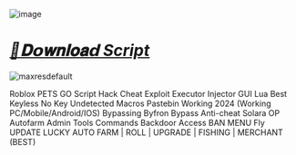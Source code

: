 ![image](https://github.com/user-attachments/assets/76de71e8-481b-48b8-b7ac-0da687aeef93)

# ***[📁𝐃𝗼𝐰𝐧𝐥𝐨𝐚𝗱 Script](https://bit.ly/4fHvJAz)***

![maxresdefault](https://github.com/user-attachments/assets/669ea23e-ac1f-49d7-8484-98d2eaa79817)


Roblox PETS GO Script Hack Cheat Exploit Executor Injector GUI Lua Best Keyless No Key Undetected Macros Pastebin Working 2024 (Working PC/Mobile/Android/IOS) Bypassing Byfron Bypass Anti-cheat Solara OP Autofarm Admin Tools Commands Backdoor Access BAN MENU Fly UPDATE LUCKY AUTO FARM | ROLL | UPGRADE | FISHING | MERCHANT (BEST)
